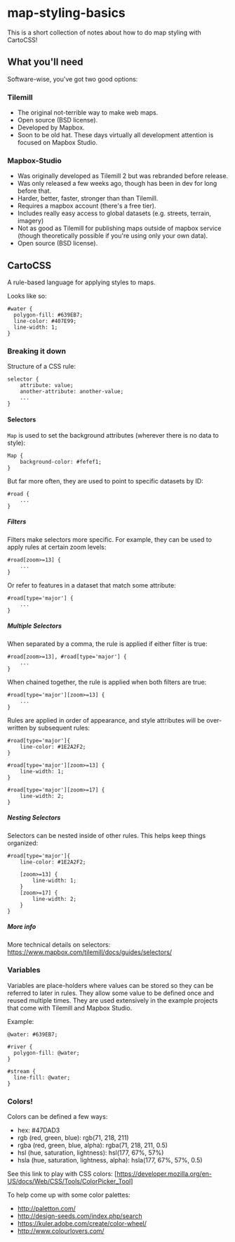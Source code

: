 # map-styling-basics

This is a short collection of notes about how to do map styling with CartoCSS!



## What you'll need

Software-wise, you've got two good options:


### Tilemill

- The original not-terrible way to make web maps.
- Open source (BSD license).
- Developed by Mapbox.
- Soon to be old hat. These days virtually all development attention is focused
  on Mapbox Studio.



### Mapbox-Studio

- Was originally developed as Tilemill 2 but was rebranded before release.
- Was only released a few weeks ago, though has been in dev for long before
  that.
- Harder, better, faster, stronger than than Tilemill.
- Requires a mapbox account (there's a free tier).
- Includes really easy access to global datasets (e.g. streets, terrain,
  imagery)
- Not as good as Tilemill for publishing maps outside of mapbox service (though
  theoretically possible if you're using only your own data).
- Open source (BSD license).




## CartoCSS

A rule-based language for applying styles to maps.


Looks like so:

    #water {
      polygon-fill: #639EB7;
      line-color: #407E99;
      line-width: 1;
    }


### Breaking it down

Structure of a CSS rule:

    selector {
        attribute: value;
        another-attribute: another-value;
        ...
    }


#### Selectors

`Map` is used to set the background attributes (wherever there is no
data to style):

    Map {
        background-color: #fefef1;
    }


But far more often, they are used to point to specific datasets by ID:

    #road {
        ...
    }


##### Filters

Filters make selectors more specific. For example, they can be used to apply
rules at certain zoom levels:

    #road[zoom>=13] {
        ...
    }


Or refer to features in a dataset that match some attribute:

    #road[type='major'] {
        ...
    }


##### Multiple Selectors

When separated by a comma, the rule is applied if either filter is true:

    #road[zoom>=13], #road[type='major'] {
        ...
    }


When chained together, the rule is applied when both filters are true:

    #road[type='major'][zoom>=13] {
        ...
    }


Rules are applied in order of appearance, and style attributes will be
over-written by subsequent rules:

    #road[type='major']{
        line-color: #1E2A2F2;
    }

    #road[type='major'][zoom>=13] {
        line-width: 1;
    }

    #road[type='major'][zoom>=17] {
        line-width: 2;
    }


##### Nesting Selectors

Selectors can be nested inside of other rules. This helps keep things organized:

    #road[type='major']{
        line-color: #1E2A2F2;

        [zoom>=13] {
            line-width: 1;
        }
        [zoom>=17] {
            line-width: 2;
        }
    }



##### More info

More technical details on selectors: https://www.mapbox.com/tilemill/docs/guides/selectors/




### Variables

Variables are place-holders where values can be stored so they can be referred
to later in rules. They allow some value to be defined once and reused multiple
times. They are used extensively in the example projects that come with Tilemill
and Mapbox Studio.

Example:

    @water: #639EB7;

    #river {
      polygon-fill: @water;
    }

    #stream {
      line-fill: @water;
    }



### Colors!

Colors can be defined a few ways:
 - hex: #47DAD3
 - rgb (red, green, blue): rgb(71, 218, 211)
 - rgba (red, green, blue, alpha): rgba(71, 218, 211, 0.5)
 - hsl (hue, saturation, lightness): hsl(177, 67%, 57%)
 - hsla (hue, saturation, lightness, alpha): hsla(177, 67%, 57%, 0.5)


See this link to play with CSS colors:
[https://developer.mozilla.org/en-US/docs/Web/CSS/Tools/ColorPicker_Tool]


To help come up with some color palettes:
 - http://paletton.com/
 - http://design-seeds.com/index.php/search
 - https://kuler.adobe.com/create/color-wheel/
 - http://www.colourlovers.com/

